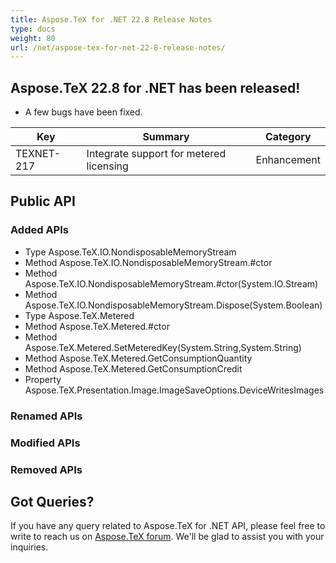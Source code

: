 ```yaml
---
title: Aspose.TeX for .NET 22.8 Release Notes
type: docs
weight: 80
url: /net/aspose-tex-for-net-22-8-release-notes/
---
```


## Aspose.TeX 22.8 for .NET has been released!

 * A few bugs have been fixed.

| Key | Summary | Category |
|---|---|---|
| TEXNET-217 | Integrate support for metered licensing | Enhancement |
 
## Public API
### Added APIs
 * Type Aspose.TeX.IO.NondisposableMemoryStream
 * Method Aspose.TeX.IO.NondisposableMemoryStream.#ctor
 * Method Aspose.TeX.IO.NondisposableMemoryStream.#ctor(System.IO.Stream)
 * Method Aspose.TeX.IO.NondisposableMemoryStream.Dispose(System.Boolean)
 * Type Aspose.TeX.Metered
 * Method Aspose.TeX.Metered.#ctor
 * Method Aspose.TeX.Metered.SetMeteredKey(System.String,System.String)
 * Method Aspose.TeX.Metered.GetConsumptionQuantity
 * Method Aspose.TeX.Metered.GetConsumptionCredit
 * Property Aspose.TeX.Presentation.Image.ImageSaveOptions.DeviceWritesImages

### Renamed APIs

### Modified APIs

### Removed APIs


## Got Queries?
If you have any query related to Aspose.TeX for .NET API, please feel free to write to reach us on [Aspose.TeX forum](https://forum.aspose.com/c/tex/). We'll be glad to assist you with your inquiries.
